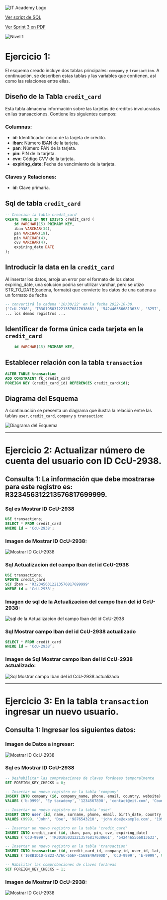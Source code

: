 ![IT Academy Logo](https://github.com/ciberzerone/it_Academy_Data_Scientist/blob/main/sprint2/imagen/logoIT.png)


[Ver script de SQL](https://github.com/ciberzerone/it_Academy_Data_Scientist/blob/main/sprint2/sql/bbdd.sql)

[Ver Sprint 3 en PDF](https://github.com/ciberzerone/it_Academy_Data_Scientist/blob/main/sprint2/pdf/sprint2.pdf)

![Nivel 1](https://github.com/ciberzerone/it_Academy_Data_Scientist/blob/main/sprint2/imagen/nivel1.PNG)

# Ejercicio 1:

El esquema creado incluye dos tablas principales: `company` y `transaction`. A continuación, se describen estas tablas y las variables que contienen, así como las relaciones entre ellas.

## Diseño de la Tabla  `credit_card`

Esta tabla almacena información sobre las tarjetas de creditos involucradas en las transacciones. Contiene los siguientes campos:

### Columnas:

- **id**: Identificador único de la tarjeta de crédito.
- **iban**: Número IBAN de la tarjeta.
- **pan**: Número PAN de la tarjeta.
- **pin**: PIN de la tarjeta.
- **cvv**: Código CVV de la tarjeta.
- **expiring_date**: Fecha de vencimiento de la tarjeta.

### Claves y Relaciones:

- **id**: Clave primaria.


## Sql de tabla  `credit_card`

```sql
-- Creacion la tabla credit_card
CREATE TABLE IF NOT EXISTS credit_card (
    id VARCHAR(15) PRIMARY KEY,
    iban VARCHAR(34),
    pan VARCHAR(19),
    pin VARCHAR(4),
    cvv VARCHAR(4),
    expiring_date DATE
);

```
## Introducir la data en la  `credit_card`
Al insertar los datos, arroja un error por el formato de los datos expiring_date, una solucion podria ser utilizar varchar, pero se utizo STR_TO_DATE(cadena, formato) que convierte los datos de una cadena a un formato de fecha

```sql
-- convertirá la cadena '10/30/22' en la fecha 2022-10-30.
('CcU-2938', 'TR301950312213576817638661', '5424465566813633', '3257', '984', STR_TO_DATE('10/30/22', '%m/%d/%y')),
... los demas registros ...
```

##  Identificar de forma única cada tarjeta en la  `credit_card`


```sql
    id VARCHAR(15) PRIMARY KEY,

```

##  Establecer  relación con la tabla `transaction`

```sql
ALTER TABLE transaction
ADD CONSTRAINT fk_credit_card
FOREIGN KEY (credit_card_id) REFERENCES credit_card(id);

```

## Diagrama del Esquema

A continuación se presenta un diagrama que ilustra la relación entre las tablas `user`, `credit_card`, `company` y `transaction`:

![Diagrama del Esquema](https://github.com/ciberzerone/it_Academy_Data_Scientist/blob/main/sprint3/imagen/eje01ER.PNG)



<hr>


# Ejercicio 2:  Actualizar número de cuenta del usuario con ID CcU-2938. 

## Consulta 1: La información que debe mostrarse para este registro es: R323456312213576817699999.

### Sql es Mostrar ID CcU-2938

```sql
USE transactions;
SELECT * FROM credit_card
WHERE id = 'CcU-2938';
```


### Imagen de Mostrar ID CcU-2938:
![Mostrar ID CcU-2938](https://github.com/ciberzerone/it_Academy_Data_Scientist/blob/main/sprint3/imagen/eje02_actualizar01.PNG)


### Sql Actualizacion del campo Iban del id CcU-2938

```sql
USE transactions;
UPDATE credit_card
SET iban = 'R323456312213576817699999'
WHERE id = 'CcU-2938';
```

### Imagen de sql de la Actualizacion del campo Iban del id CcU-2938:
![sql de la Actualizacion del campo Iban del id CcU-2938](https://github.com/ciberzerone/it_Academy_Data_Scientist/blob/main/sprint3/imagen/eje02_actualizar02.PNG)

### Sql Mostrar campo Iban del id CcU-2938 actualizado

```sql
SELECT * FROM credit_card
WHERE id = 'CcU-2938';
```

### Imagen de  Sql Mostrar campo Iban del id CcU-2938 actualizado:
![Sql Mostrar campo Iban del id CcU-2938 actualizado](https://github.com/ciberzerone/it_Academy_Data_Scientist/blob/main/sprint3/imagen/eje02_actualizar03.PNG)

<hr>


# Ejercicio 3:  En la tabla `transaction` ingresar un nuevo usuario. 

## Consulta 1: Ingresar los siguientes datos:

### Imagen de  Datos a ingresar:
![Mostrar ID CcU-2938](https://github.com/ciberzerone/it_Academy_Data_Scientist/blob/main/sprint3/imagen/eje03_insertar01.PNG)


### Sql es Mostrar ID CcU-2938

```sql
-- Deshabilitar las comprobaciones de claves foráneas temporalmente
SET FOREIGN_KEY_CHECKS = 0;

-- Insertar un nuevo registro en la tabla 'company'
INSERT INTO company (id, company_name, phone, email, country, website) 
VALUES ('b-9999', 'Ey tacademy', '1234567890', 'contact@eit.com', 'CountryName', 'http://example.com');

-- Insertar un nuevo registro en la tabla 'user'
INSERT INTO user (id, name, surname, phone, email, birth_date, country, city, postal_code, address) 
VALUES (9999, 'John', 'Doe', '9876543210', 'john.doe@example.com', '1990-01-01', 'barca', 'barcasas', '12345', '123 Main St');

-- Insertar un nuevo registro en la tabla 'credit_card'
INSERT INTO credit_card (id, iban, pan, pin, cvv, expiring_date) 
VALUES ('CcU-9999', 'TR301950312213576817638661', '5424465566813633', '3257', '984', STR_TO_DATE('10/30/22', '%m/%d/%y'));

-- Insertar un nuevo registro en la tabla 'transaction'
INSERT INTO transaction (id, credit_card_id, company_id, user_id, lat, longitude, timestamp, amount, declined) 
VALUES ('108B1D1D-5B23-A76C-55EF-C568E49A99DD', 'CcU-9999', 'b-9999', 9999, 829.999, -117.999, NOW(), 111.11, 0);

-- Habilitar las comprobaciones de claves foráneas
SET FOREIGN_KEY_CHECKS = 1;

```


### Imagen de Mostrar ID CcU-2938:
![Mostrar ID CcU-2938](https://github.com/ciberzerone/it_Academy_Data_Scientist/blob/main/sprint3/imagen/eje03_insertar02.PNG)

